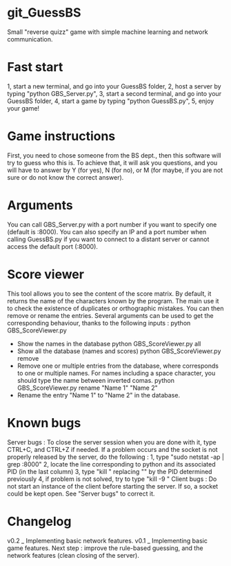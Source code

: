 # git_GuessBS
Small "reverse quizz" game with simple machine learning and network communication.

# Fast start
1, start a new terminal, and go into your GuessBS folder,
2, host a server by typing "python GBS_Server.py",
3, start a second terminal, and go into your GuessBS folder,
4, start a game by typing "python GuessBS.py",
5, enjoy your game!

# Game instructions
First, you need to chose someone from the BS dept., then this software will try to guess who this is. To achieve that, it will ask you questions, and you will have to answer by Y (for yes), N (for no), or M (for maybe, if you are not sure or do not know the correct answer).

# Arguments
You can call GBS_Server.py with a port number if you want to specify one (default is :8000).
You can also specify an IP and a port number when calling GuessBS.py if you want to connect to a distant server or cannot access the default port (:8000).

# Score viewer
This tool allows you to see the content of the score matrix. By default, it returns the name of the characters known by the program. The main use it to check the existence of duplicates or orthographic mistakes. You can then remove or rename the entries. Several arguments can be used to get the corresponding behaviour, thanks to the following inputs : 
python GBS_ScoreViewer.py
- Show the names in the database
python GBS_ScoreViewer.py all
- Show all the database (names and scores)
python GBS_ScoreViewer.py remove <name>
- Remove one or multiple entries from the database, where <name> corresponds to one or multiple names. For names including a space character, you should type the name between inverted comas.
python GBS_ScoreViewer.py rename "Name 1" "Name 2"
- Rename the entry "Name 1" to "Name 2" in the database.

# Known bugs
Server bugs :
To close the server session when you are done with it, type CTRL+C, and CTRL+Z if needed.
If a problem occurs and the socket is not properly released by the server, do the following :
1, type "sudo netstat -ap | grep :8000"
2, locate the line corresponding to python and its associated PID (in the last column)
3, type "kill <pid>" replacing "<pid>" by the PID determined previously
4, if problem is not solved, try to type "kill -9 <pid>"
Client bugs :
Do not start an instance of the client before starting the server. If so, a socket could be kept open. See "Server bugs" to correct it.

# Changelog
v0.2 _ Implementing basic network features. 
v0.1 _ Implementing basic game features. 
Next step : improve the rule-based guessing, and the network features (clean closing of the server).